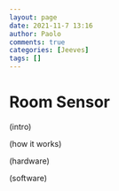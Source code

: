 ```yaml
---
layout: page
date: 2021-11-7 13:16
author: Paolo
comments: true
categories: [Jeeves]
tags: []
---
```

# Room Sensor

(intro)

(how it works)

(hardware)

(software)

